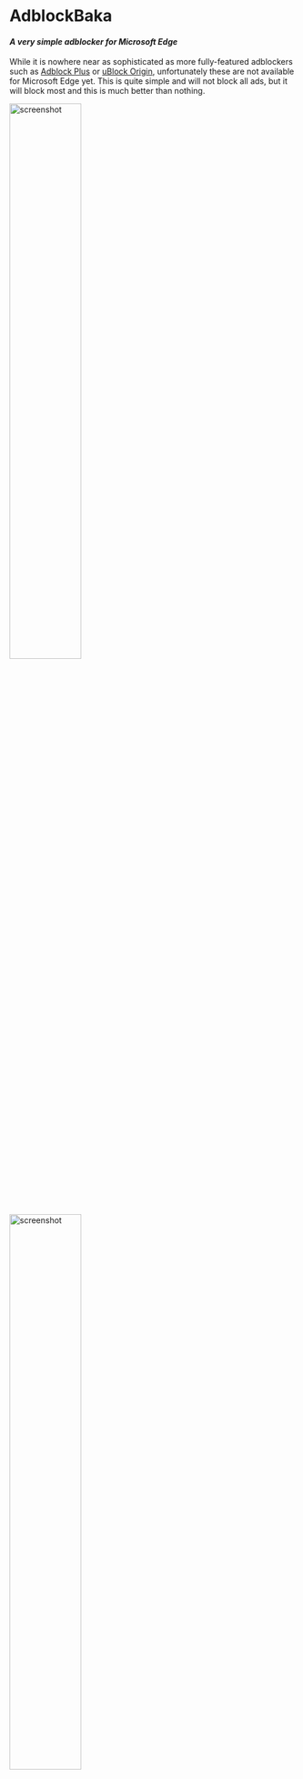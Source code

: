 # AdblockBaka
#### *A very simple adblocker for Microsoft Edge*
While it is nowhere near as sophisticated as more fully-featured adblockers such as [Adblock Plus](https://adblockplus.org/) or [uBlock Origin](https://github.com/gorhill/uBlock), unfortunately these are not available for Microsoft Edge yet.
This is quite simple and will not block all ads, but it will block most and this is much better than nothing.

<img src="https://i.imgur.com/pS4PLHU.png" alt="screenshot" width="50%">
<img src="https://i.imgur.com/XVVhoQY.png" alt="screenshot" width="50%">

## How to install
1. Be running Windows 10 Insider Preview that has support for extensions in Microsoft Edge
2. Download [latest version ZIP](https://github.com/mileswu/AdblockBaka/archive/master.zip) and extract it
3. Run `build.bat` by double-clicking
4. In Microsoft Edge, press action button (top right - ...) -> Extensions -> Load Extension
5. Navigate to where you extracted the ZIP and select the `AdblockBaka.extension` folder

## Feedback
Feel free to create an issue or a pull request on Github if you have comments, feedback or improvements.

## Details
This blocks all URL patterns that are listed in the [Easylist general block list](https://hg.adblockplus.org/easylist/file/tip/easylist/easylist_general_block.txt) which should block most ads (such as banner ads from ad networks).
More advanced techniques like CSS injection/hiding etc. are not implemented, so more inline ads won't be blocked (an example would that sponsored search results on Google are not hidden as these are part of the page and not loaded as an external 'ad')

The `build.bat` is necessary to set the permissions on the extension.
For some reason MS Edge expects certain permissions or it will refuse to load the extension.

## License
The AdblockBaka extension itelf is licensed under the BSD License (see `LICENSE`)
The blocking list used is from the [EasyList](https://easylist.github.io/) authors and licensed under [CC BY-SA](http://creativecommons.org/licenses/by-sa/3.0/)
